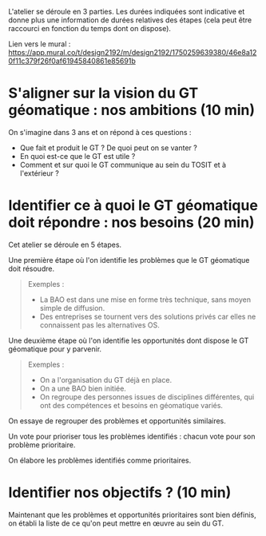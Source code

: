 L'atelier se déroule en 3 parties. Les durées indiquées sont indicative et donne plus une
information de durées relatives des étapes (cela peut être raccourci en fonction du temps dont on
dispose).

Lien vers le mural : https://app.mural.co/t/design2192/m/design2192/1750259639380/46e8a120f11c379f26f0af61945840861e85691b

# S'aligner sur la vision du GT géomatique : nos ambitions (10 min)

On s'imagine dans 3 ans et on répond à ces questions :
- Que fait et produit le GT ? De quoi peut on se vanter ?
- En quoi est-ce que le GT est utile ?
- Comment et sur quoi le GT communique au sein du TOSIT et à l'extérieur ?


# Identifier ce à quoi le GT géomatique doit répondre : nos besoins (20 min)

Cet atelier se déroule en 5 étapes.

Une première étape où l'on identifie les problèmes que le GT géomatique doit résoudre.
> Exemples :
> - La BAO est dans une mise en forme très technique, sans moyen simple de diffusion.
> - Des entreprises se tournent vers des solutions privés car elles ne connaissent pas les
>   alternatives OS.

Une deuxième étape où l'on identifie les opportunités dont dispose le GT géomatique pour y parvenir.
> Exemples :
> - On a l'organisation du GT déjà en place.
> - On a une BAO bien initiée.
> - On regroupe des personnes issues de disciplines différentes, qui ont des compétences et besoins
>   en géomatique variés.

On essaye de regrouper des problèmes et opportunités similaires.

Un vote pour prioriser tous les problèmes identifiés : chacun vote pour son problème prioritaire.

On élabore les problèmes identifiés comme prioritaires.


# Identifier nos objectifs ? (10 min)

Maintenant que les problèmes et opportunités prioritaires sont bien définis, on établi la liste de
ce qu'on peut mettre en œuvre au sein du GT.
